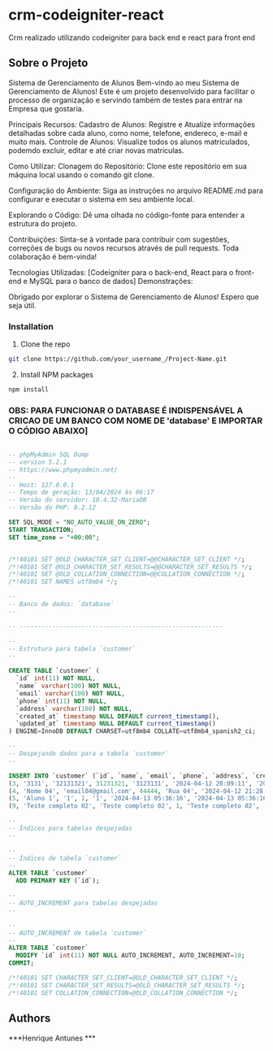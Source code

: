 # crm-codeigniter-react
Crm realizado utilizando codeigniter para back end e react para front end
<br/>

## Sobre o Projeto
Sistema de Gerenciamento de Alunos
Bem-vindo ao meu Sistema de Gerenciamento de Alunos! Este é um projeto desenvolvido para facilitar o processo de organização e servindo também de testes para entrar na Empresa que gostaria.

Principais Recursos:
Cadastro de Alunos: Registre e Atualize informações detalhadas sobre cada aluno, como nome, telefone, endereco, e-mail e muito mais.
Controle de Alunos: Visualize todos os alunos matriculados, podemdo excluir, editar e até criar novas matriculas.

Como Utilizar:
Clonagem do Repositório: Clone este repositório em sua máquina local usando o comando git clone.

Configuração do Ambiente: Siga as instruções no arquivo README.md para configurar e executar o sistema em seu ambiente local.

Explorando o Código: Dê uma olhada no código-fonte para entender a estrutura do projeto.

Contribuições: Sinta-se à vontade para contribuir com sugestões, correções de bugs ou novos recursos através de pull requests. Toda colaboração é bem-vinda!

Tecnologias Utilizadas:
[Codeigniter para o back-end, React para o front-end e MySQL para o banco de dados]
Demonstrações:

Obrigado por explorar o Sistema de Gerenciamento de Alunos! Espero que seja útil.



### Installation

1. Clone the repo

```sh
git clone https://github.com/your_username_/Project-Name.git
```

2. Install NPM packages

```sh
npm install
```

### OBS: PARA FUNCIONAR O DATABASE É INDISPENSÁVEL A CRICAO DE UM BANCO COM NOME DE 'database' E IMPORTAR O CÓDIGO ABAIXO]

```sql

-- phpMyAdmin SQL Dump
-- version 5.2.1
-- https://www.phpmyadmin.net/
--
-- Host: 127.0.0.1
-- Tempo de geração: 13/04/2024 às 06:17
-- Versão do servidor: 10.4.32-MariaDB
-- Versão do PHP: 8.2.12

SET SQL_MODE = "NO_AUTO_VALUE_ON_ZERO";
START TRANSACTION;
SET time_zone = "+00:00";


/*!40101 SET @OLD_CHARACTER_SET_CLIENT=@@CHARACTER_SET_CLIENT */;
/*!40101 SET @OLD_CHARACTER_SET_RESULTS=@@CHARACTER_SET_RESULTS */;
/*!40101 SET @OLD_COLLATION_CONNECTION=@@COLLATION_CONNECTION */;
/*!40101 SET NAMES utf8mb4 */;

--
-- Banco de dados: `database`
--

-- --------------------------------------------------------

--
-- Estrutura para tabela `customer`
--

CREATE TABLE `customer` (
  `id` int(11) NOT NULL,
  `name` varchar(100) NOT NULL,
  `email` varchar(100) NOT NULL,
  `phone` int(11) NOT NULL,
  `address` varchar(100) NOT NULL,
  `created_at` timestamp NULL DEFAULT current_timestamp(),
  `updated_at` timestamp NULL DEFAULT current_timestamp()
) ENGINE=InnoDB DEFAULT CHARSET=utf8mb4 COLLATE=utf8mb4_spanish2_ci;

--
-- Despejando dados para a tabela `customer`
--

INSERT INTO `customer` (`id`, `name`, `email`, `phone`, `address`, `created_at`, `updated_at`) VALUES
(3, '3131', '32131321', 31231321, '3123131', '2024-04-12 20:09:11', '2024-04-13 06:32:36'),
(4, 'Nome 04', 'email04@gmail.com', 44444, 'Rua 04', '2024-04-12 21:28:32', '2024-04-12 21:28:52'),
(5, 'Aluno 1', '1', 1, '1', '2024-04-13 05:36:16', '2024-04-13 05:36:16'),
(9, 'Teste completo 02', 'Teste completo 02', 1, 'Teste completo 02', '2024-04-13 06:45:35', '2024-04-13 06:45:35');

--
-- Índices para tabelas despejadas
--

--
-- Índices de tabela `customer`
--
ALTER TABLE `customer`
  ADD PRIMARY KEY (`id`);

--
-- AUTO_INCREMENT para tabelas despejadas
--

--
-- AUTO_INCREMENT de tabela `customer`
--
ALTER TABLE `customer`
  MODIFY `id` int(11) NOT NULL AUTO_INCREMENT, AUTO_INCREMENT=10;
COMMIT;

/*!40101 SET CHARACTER_SET_CLIENT=@OLD_CHARACTER_SET_CLIENT */;
/*!40101 SET CHARACTER_SET_RESULTS=@OLD_CHARACTER_SET_RESULTS */;
/*!40101 SET COLLATION_CONNECTION=@OLD_COLLATION_CONNECTION */;
```


## Authors

***Henrique Antunes ***

